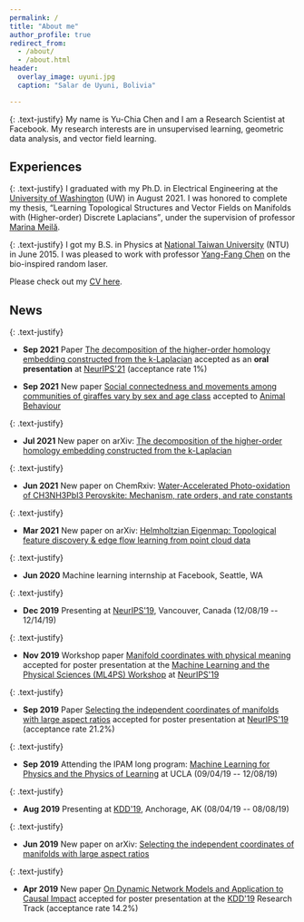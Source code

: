 ```yaml
---
permalink: /
title: "About me"
author_profile: true
redirect_from:
  - /about/
  - /about.html
header:
  overlay_image: uyuni.jpg
  caption: "Salar de Uyuni, Bolivia"

---
```

{: .text-justify}
My name is Yu-Chia Chen and I am a Research Scientist at Facebook.
My research interests are in unsupervised learning, geometric data analysis, and vector field learning.

## Experiences

{: .text-justify}
I graduated with my Ph.D. in Electrical Engineering at the [University of Washington](https://www.washington.edu/) (UW) in August 2021.
I was honored to complete my thesis, <q>Learning Topological Structures and Vector Fields on Manifolds with (Higher-order) Discrete Laplacians</q>, under the supervision of professor [Marina Meilă](https://www.stat.washington.edu/mmp/).

<!-- {: .text-justify}
I interned in the Consumer Data and Analytics group at [Microsoft](https://www.microsoft.com/) during 2018 summer. We worked on modeling large scale temporal networks by dynamic stochastic block model and its extension to causal impact on dynamic social networks. -->
<!-- We illustrated the power and the scalability of the model by studying publicly available temporal networks, e.g., MIT reality mining dataset and Mathoverflow networks, as well as an internal network which contains 50M nodes and 300M edges per snap shot.  -->
<!-- The [paper](/publication/2019-dsbm-causal-impact) was accepted to [KDD'19](https://www.kdd.org/kdd2019/). -->

{: .text-justify}
I got my B.S. in Physics at [National Taiwan University](https://www.ntu.edu.tw/english/) (NTU) in June 2015.
I was pleased to work with professor [Yang-Fang Chen](https://web.phys.ntu.edu.tw/semiconductor/) on the bio-inspired random laser.

Please check out my [CV here](/cv/).

## News

{: .text-justify}
* **Sep 2021** Paper [The decomposition of the higher-order homology embedding constructed from the k-Laplacian](/publication/2021-harmonic-emb) accepted as an **oral presentation** at [NeurIPS'21](https://nips.cc/Conferences/) (acceptance rate 1%)

* **Sep 2021** New paper [Social connectedness and movements among communities of giraffes vary by sex and age class](/publication/2021-giraffe-social-network) accepted to [Animal Behaviour](https://doi.org/10.1016/j.anbehav.2021.08.008)

{: .text-justify}
* **Jul 2021**  New paper on arXiv: [The decomposition of the higher-order homology embedding constructed from the k-Laplacian](https://arxiv.org/abs/2107.10970)

{: .text-justify}
* **Jun 2021**  New paper on ChemRxiv: [Water-Accelerated Photo-oxidation of CH3NH3PbI3 Perovskite: Mechanism, rate orders, and rate constants](https://doi.org/10.33774/chemrxiv-2021-30ggh)

{: .text-justify}
* **Mar 2021**  New paper on arXiv: [Helmholtzian Eigenmap: Topological feature discovery & edge flow learning from point cloud data](https://arxiv.org/abs/2103.07626)

{: .text-justify}
* **Jun 2020**  Machine learning internship at Facebook, Seattle, WA

{: .text-justify}
* **Dec 2019** Presenting at [NeurIPS'19](https://nips.cc/Conferences/2019/), Vancouver, Canada (12/08/19 -- 12/14/19)

{: .text-justify}
* **Nov 2019** Workshop paper [Manifold coordinates with physical meaning](/publication/2019-manifold-lasso-short) accepted for poster presentation at the [Machine Learning and the Physical Sciences (ML4PS) Workshop](https://ml4physicalsciences.github.io) at [NeurIPS'19](https://nips.cc/Conferences/2019)

{: .text-justify}
* **Sep 2019** Paper [Selecting the independent coordinates of manifolds with large aspect ratios](/publication/2019-indep-coord-search) accepted for poster presentation at [NeurIPS'19](http://papers.nips.cc/paper/8393-selecting-the-independent-coordinates-of-manifolds-with-large-aspect-ratios) (acceptance rate 21.2%)

{: .text-justify}
* **Sep 2019** Attending the IPAM long program: [Machine Learning for Physics and the Physics of Learning](http://www.ipam.ucla.edu/programs/long-programs/machine-learning-for-physics-and-the-physics-of-learning/) at UCLA (09/04/19 -- 12/08/19)

{: .text-justify}
* **Aug 2019** Presenting at [KDD'19](https://www.kdd.org/kdd2019/), Anchorage, AK (08/04/19 -- 08/08/19)

{: .text-justify}
* **Jun 2019** New paper on arXiv: [Selecting the independent coordinates of manifolds with large aspect ratios](/publication/2019-indep-coord-search)

{: .text-justify}
* **Apr 2019** New paper [On Dynamic Network Models and Application to Causal Impact](/publication/2019-dsbm-causal-impact) accepted for poster presentation at the [KDD'19](https://doi.org/10.1145/3292500.3330990) Research Track (acceptance rate 14.2%)

